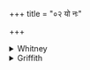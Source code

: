 +++
title = "०२ यो नः"

+++

<details><summary>Whitney</summary>

### Translation
2. Thou who, O evil, dost not leave us, thee here do we leave; along at  
the turning apart of the ways, let evil go after another.

### Notes
The comm. understands *anuvyāvartane* as one word in **c**. Ppp-  
exchanges the place of 2 **c, d** and 3 **a, b**, reading, for the  
former, *patho vya vyāvartane niṣ pāpmā tvaṁ suvāmasi;* ⌊and it has *mā*  
for *naḥ* in **a**⌋.
</details>

<details><summary>Griffith</summary>

From thee, from thee who fliest not from us, O Misery, we fly. Then at the turning of the paths let Misery fall on someone else.
</details>
